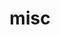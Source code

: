 ---
layout: page
title: misc
nav: true
nav_order: 5
dropdown: true
children:
    - title: Picxel
      permalink: /picxel/
---